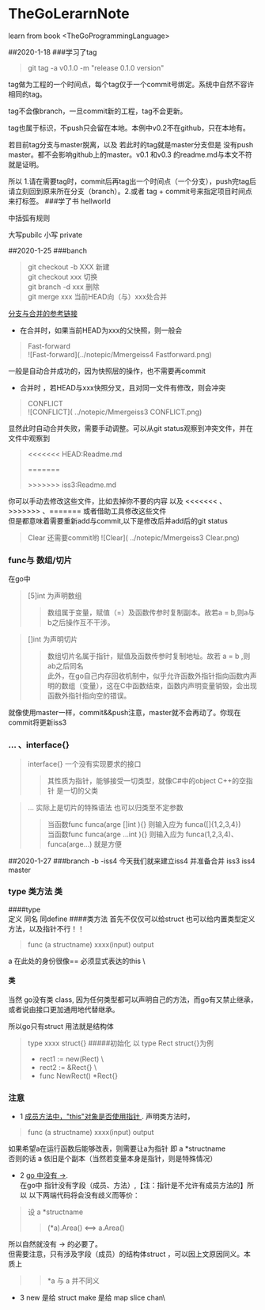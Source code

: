 # TheGoLerarnNote
learn from book &lt;TheGoProgrammingLanguage>

##2020-1-18
###学习了tag

>git tag -a v0.1.0 -m "release 0.1.0 version"


tag做为工程的一个时间点，每个tag仅于一个commit号绑定。系统中自然不容许相同的tag。

tag不会像branch，一旦commit新的工程，tag不会更新。

tag也属于标识，不push只会留在本地。本例中v0.2不在github，只在本地有。

若目前tag分支与master脱离，以及 若此时的tag就是master分支但是
没有push master。都不会影响github上的master。v0.1 和v0.3 的readme.md与本文不符就是证明。

所以 1.请在需要tag时，commit后再tag出一个时间点（一个分支），push完tag后请立刻回到原来所在分支（branch）。2.或者 tag + commit号来指定项目时间点来打标签。
###学了书 hellworld

中括弧有规则


大写pubilc 小写 private

##2020-1-25
###banch
>git checkout -b XXX 新建 \
>git checkout xxx 切换 \
>git branch -d xxx 删除 \
>git merge xxx 当前HEAD向（与）xxx处合并

[分支与合并的参考链接](https://git-scm.com/book/zh/v2/Git-%E5%88%86%E6%94%AF-%E5%88%86%E6%94%AF%E7%9A%84%E6%96%B0%E5%BB%BA%E4%B8%8E%E5%90%88%E5%B9%B6 "Git 分支 - 分支的新建与合并")
- 在合并时，如果当前HEAD为xxx的父快照，则一般会
>Fast-forward \
>![Fast-forward](../notepic/Mmergeiss4 Fastforward.png)

一般是自动合并成功的，因为快照层的操作，也不需要再commit

- 合并时 ，若HEAD与xxx快照分叉，且对同一文件有修改，则会冲突
>CONFLICT  \
>![CONFLICT]( ../notepic/Mmergeiss3 CONFLICT.png)

显然此时自动合并失败，需要手动调整。可以从git status观察到冲突文件，并在文件中观察到
> <<<<<<< HEAD:Readme.md
> 
> =======
> 
> &gt;&gt;&gt;&gt;&gt;&gt;&gt; iss3:Readme.md

你可以手动去修改这些文件，比如去掉你不要的内容 以及 <<<<<<< 、&gt;&gt;&gt;&gt;&gt;&gt;&gt; 、=======
或者借助工具修改这些文件 \
但是都意味着需要重新add与commit,以下是修改后并add后的git status
>Clear 还需要commit哟
>![Clear]( ../notepic/Mmergeiss3 Clear.png)


### func与 数组/切片

在go中
> [5]int 为声明数组
>> 数组属于变量，赋值（=）及函数传参时复制副本。故若a = b,则a与b之后操作互不干涉。

> []int 为声明切片
>> 数组切片名属于指针，赋值及函数传参时复制地址。故若 a = b ,则ab之后同名 \
>> 此外，在go自己内存回收机制中，似乎允许函数外指针指向函数内声明的数组（变量），这在C中函数结束，函数内声明变量销毁，会出现函数外指针指向空的错误。



就像使用master一样，commit&&push注意，master就不会再动了。你现在commit将更新iss3

### ... 、interface{}
>interface{} 一个没有实现要求的接口
>> 其性质为指针，能够接受一切类型，就像C#中的object C++的空指针 是一切的父类

>... 实际上是切片的特殊语法 也可以归类至不定参数
>> 当函数func funca(arge []int ){} 则输入应为 funca([]{1,2,3,4}) \
>> 当函数func funca(arge ...int ){} 则输入应为 funca(1,2,3,4)、funca(arge...)  就是方便

##2020-1-27
###branch -b -iss4
今天我们就来建立iss4
并准备合并 iss3 iss4 master
### type 类方法 类
####type  
定义 同名 同define
####类方法 
首先不仅仅可以给struct 也可以给内置类型定义方法，以及指针不行！！
>func (a structname) xxxx(input) output 

a 在此处的身份很像== 必须显式表达的this \


#### 类
当然 go没有类 class, 因为任何类型都可以声明自己的方法，而go有又禁止继承，或者说由接口更加通用地代替继承。

所以go只有struct 用法就是结构体
> type xxxx struct{}
#####初始化
> 以 type Rect struct{}为例
> - rect1 := new(Rect) \
> - rect2 := &Rect{} \
> - func NewRect() *Rect{}

### 注意
- 1 [成员方法中，"this"对象是否使用指针 ](https://bbs.csdn.net/topics/390974889?page=1 "定义成员方法时，带*与否二者区别在哪").
声明类方法时，
>func (a structname) xxxx(input) output 

   如果希望a在运行函数后能够改表，则需要让a为指针 即 a *structname \
否则的话 a 依旧是个副本（当然若变量本身是指针，则是特殊情况）
- 2 [go 中没有 ->](https://bbs.csdn.net/topics/390974889?page=1 "定义成员方法时，带*与否二者区别在哪"). \
在go中 指针没有字段（成员、方法）,【注：指针是不允许有成员方法的】所以 以下两端代码将会没有歧义而等价：
>设 a *structname 
>> (*a).Area() <==> a.Area()

所以自然就没有 -> 的必要了。 \
但需要注意，只有涉及字段（成员）的结构体struct ，可以因上文原因同义。本质上
>>  *a 与 a 并不同义
- 3 new 是给 struct  make 是给 map slice chan\





